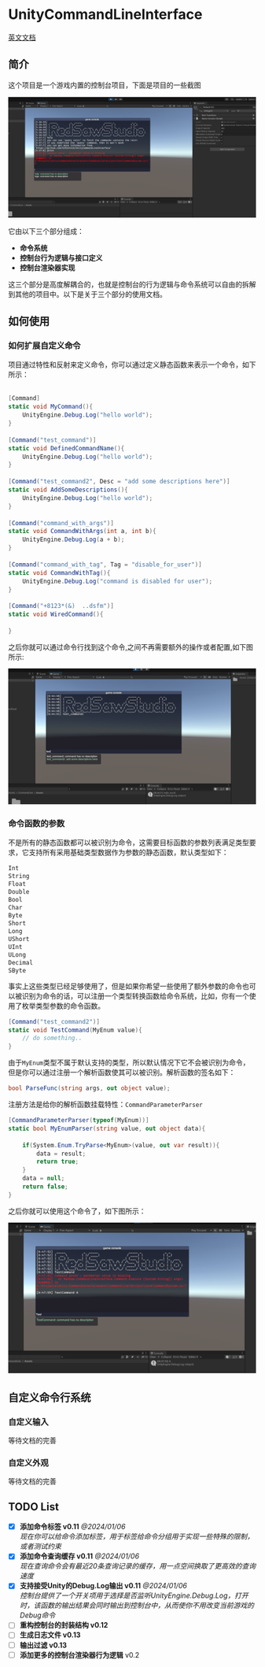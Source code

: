 # UnityCommandLineInterface

[英文文档](./README.md)

## 简介

这个项目是一个游戏内置的控制台项目，下面是项目的一些截图

<div align=center>
<img src="./Res/屏幕截图 2024-01-04 053723.png" style="zoom:80%" />
</div>

它由以下三个部分组成：

- **命令系统**
- **控制台行为逻辑与接口定义**
- **控制台渲染器实现**

这三个部分是高度解耦合的，也就是控制台的行为逻辑与命令系统可以自由的拆解到其他的项目中。以下是关于三个部分的使用文档。

## 如何使用

### 如何扩展自定义命令

项目通过特性和反射来定义命令，你可以通过定义静态函数来表示一个命令，如下所示：

``````c#

[Command]
static void MyCommand(){
    UnityEngine.Debug.Log("hello world");
}

[Command("test_command")]
static void DefinedCommandName(){
    UnityEngine.Debug.Log("hello world");
}

[Command("test_command2", Desc = "add some descriptions here")]
static void AddSomeDescriptions(){
    UnityEngine.Debug.Log("hello world");
}

[Command("command_with_args")]
static void CommandWithArgs(int a, int b){
    UnityEngine.Debug.Log(a + b);
}

[Command("command_with_tag", Tag = "disable_for_user")]
static void CommandWithTag(){
    UnityEngine.Debug.Log("command is disabled for user");
}

[Command("+8123*(&)  ..dsfm")]
static void WiredCommand(){
    
}

``````
之后你就可以通过命令行找到这个命令,之间不再需要额外的操作或者配置,如下图所示:

<div align=center>
<img src="./Res/屏幕截图 2024-01-04 064500.png" style="zoom:80%" />
</div>

### 命令函数的参数

不是所有的静态函数都可以被识别为命令，这需要目标函数的参数列表满足类型要求，它支持所有采用基础类型数据作为参数的静态函数，默认类型如下：

```
Int
String
Float
Double
Bool
Char
Byte
Short
Long
UShort
UInt
ULong
Decimal
SByte
```

事实上这些类型已经足够使用了，但是如果你希望一些使用了额外参数的命令也可以被识别为命令的话，可以注册一个类型转换函数给命令系统，比如，你有一个使用了枚举类型参数的命令函数。

``````c#
[Command("test_command2")]
static void TestCommand(MyEnum value){
	// do something..
}
``````

由于`MyEnum`类型不属于默认支持的类型，所以默认情况下它不会被识别为命令，但是你可以通过注册一个解析函数使其可以被识别。解析函数的签名如下：

``````c#
bool ParseFunc(string args, out object value);
``````

注册方法是给你的解析函数挂载特性：`CommandParameterParser`

``````c#
[CommandParameterParser(typeof(MyEnum))]
static bool MyEnumParser(string value, out object data){

    if(System.Enum.TryParse<MyEnum>(value, out var result)){
        data = result;
        return true;
    }
    data = null;
    return false;
}
``````

之后你就可以使用这个命令了，如下图所示：

<div align=center>
<img src="./Res/屏幕截图 2024-01-04 064808.png" style="zoom:80%" />
</div>

## 自定义命令行系统

### 自定义输入

等待文档的完善

### 自定义外观

等待文档的完善


## TODO List

- [x] **添加命令标签 v0.11** *@2024/01/06*
      <br> *现在你可以给命令添加标签，用于标签给命令分组用于实现一些特殊的限制，或者测试约束*
- [x] **添加命令查询缓存 v0.11** *@2024/01/06*
      <br> *现在查询命令会有最近20条查询记录的缓存，用一点空间换取了更高效的查询速度*
- [x] **支持接受Unity的Debug.Log输出 v0.11** *@2024/01/06*
      <br> *控制台提供了一个开关项用于选择是否监听UnityEngine.Debug.Log，打开时，该函数的输出结果会同时输出到控制台中，从而使你不用改变当前游戏的Debug命令*
- [ ] **重构控制台的封装结构 v0.12**
- [ ] **生成日志文件 v0.13**
- [ ] **输出过滤 v0.13**
- [ ] **添加更多的控制台渲染器行为逻辑** v0.2